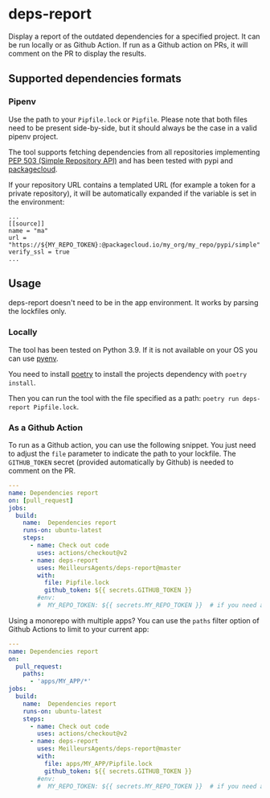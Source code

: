 # deps-report

Display a report of the outdated dependencies for a specified project.
It can be run locally or as Github Action.
If run as a Github action on PRs, it will comment on the PR to display the results.

## Supported dependencies formats

### Pipenv

Use the path to your `Pipfile.lock` or `Pipfile`. Please note that both files need to be present side-by-side, but it should always be the case in a valid pipenv project.

The tool supports fetching dependencies from all repositories implementing [PEP 503 (Simple Repository API)](https://www.python.org/dev/peps/pep-0503/) and has been tested with pypi and [packagecloud](https://packagecloud.io/).

If your repository URL contains a templated URL (for example a token for a private repository), it will be automatically expanded if the variable is set in the environment:
```
...
[[source]]
name = "ma"
url = "https://${MY_REPO_TOKEN}:@packagecloud.io/my_org/my_repo/pypi/simple"
verify_ssl = true
...
```

## Usage

deps-report doesn't need to be in the app environment. It works by parsing the lockfiles only.

### Locally

The tool has been tested on Python 3.9. If it is not available on your OS you can use [pyenv](https://github.com/pyenv/pyenv).

You need to install [poetry](https://python-poetry.org/) to install the projects dependency with `poetry install`.

Then you can run the tool with the file specified as a path:
`poetry run deps-report Pipfile.lock`.

### As a Github Action

To run as a Github action, you can use the following snippet.
You just need to adjust the `file` parameter to indicate the path to your lockfile.
The `GITHUB_TOKEN` secret (provided automatically by Github) is needed to comment on the PR.
```yaml
---
name: Dependencies report
on: [pull_request]
jobs:
  build:
    name:  Dependencies report
    runs-on: ubuntu-latest
    steps:
      - name: Check out code
        uses: actions/checkout@v2
      - name: deps-report
        uses: MeilleursAgents/deps-report@master
        with:
          file: Pipfile.lock
          github_token: ${{ secrets.GITHUB_TOKEN }}
        #env:
        #  MY_REPO_TOKEN: ${{ secrets.MY_REPO_TOKEN }}  # if you need a token for a private repository
```

Using a monorepo with multiple apps? You can use the `paths` filter option of Github Actions to limit to your current app:
```yaml
---
name: Dependencies report
on:
  pull_request:
    paths:
      - 'apps/MY_APP/*'
jobs:
  build:
    name:  Dependencies report
    runs-on: ubuntu-latest
    steps:
      - name: Check out code
        uses: actions/checkout@v2
      - name: deps-report
        uses: MeilleursAgents/deps-report@master
        with:
          file: apps/MY_APP/Pipfile.lock
          github_token: ${{ secrets.GITHUB_TOKEN }}
        #env:
        #  MY_REPO_TOKEN: ${{ secrets.MY_REPO_TOKEN }}  # if you need a token for a private repository
```
